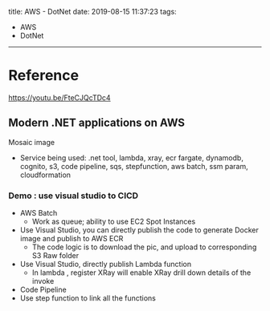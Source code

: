 title: AWS - DotNet
date: 2019-08-15 11:37:23
tags:
- AWS
- DotNet
---

# Reference

>
https://youtu.be/FteCJQcTDc4

## Modern .NET applications on AWS


Mosaic image
* Service being used: .net tool, lambda, xray, ecr fargate, dynamodb, cognito, s3, code pipeline, sqs, stepfunction, aws batch, ssm param, cloudformation

### Demo : use visual studio to CICD


* AWS Batch
  * Work as queue; ability to use EC2 Spot Instances
* Use Visual Studio, you can directly publish the code to generate Docker image and publish to AWS ECR
   * The code logic is to download the pic, and upload to corresponding S3 Raw folder
* Use Visual Studio, directly publish Lambda function
   *  In lambda , register XRay will enable XRay drill down details of the invoke
* Code Pipeline
* Use step function to link all the functions
